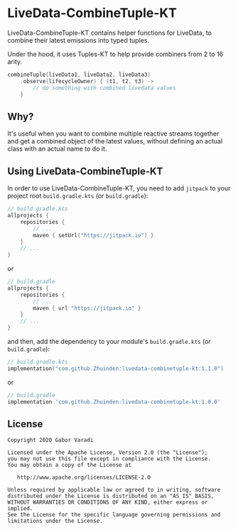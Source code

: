 # LiveData-CombineTuple-KT

LiveData-CombineTuple-KT contains helper functions for LiveData, to combine their latest emissions into typed tuples.

Under the hood, it uses Tuples-KT to help provide combiners from 2 to 16 arity.

``` kotlin
combineTuple(liveData1, liveData2, liveData3)
    .observe(lifecycleOwner) { (t1, t2, t3) ->
        // do something with combined livedata values
    }
```

## Why?

It's useful when you want to combine multiple reactive streams together and get a combined object of the latest values, without defining an actual class with an actual name to do it.

## Using LiveData-CombineTuple-KT

In order to use LiveData-CombineTuple-KT, you need to add `jitpack` to your project root `build.gradle.kts`
(or `build.gradle`):

``` kotlin
// build.gradle.kts
allprojects {
    repositories {
        // ...
        maven { setUrl("https://jitpack.io") }
    }
    // ...
}
```

or

``` groovy
// build.gradle
allprojects {
    repositories {
        // ...
        maven { url "https://jitpack.io" }
    }
    // ...
}
```

and then, add the dependency to your module's `build.gradle.kts` (or `build.gradle`):

``` kotlin
// build.gradle.kts
implementation("com.github.Zhuinden:livedata-combinetuple-kt:1.1.0")
```

or

``` groovy
// build.gradle
implementation 'com.github.Zhuinden:livedata-combinetuple-kt:1.0.0'
```

## License

    Copyright 2020 Gabor Varadi

    Licensed under the Apache License, Version 2.0 (the "License");
    you may not use this file except in compliance with the License.
    You may obtain a copy of the License at

       http://www.apache.org/licenses/LICENSE-2.0

    Unless required by applicable law or agreed to in writing, software
    distributed under the License is distributed on an "AS IS" BASIS,
    WITHOUT WARRANTIES OR CONDITIONS OF ANY KIND, either express or implied.
    See the License for the specific language governing permissions and
    limitations under the License.
